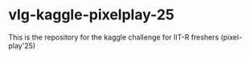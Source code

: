 # vlg-kaggle-pixelplay-25
This is the repository for the kaggle challenge for IIT-R freshers (pixel-play'25)
